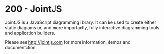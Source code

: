 # 200 - JointJS

JointJS is a JavaScript diagramming library. It can be used to create either static diagrams or, and more importantly, fully interactive diagramming tools and application builders.

Please see http://jointjs.com for more information, demos and documentation.
